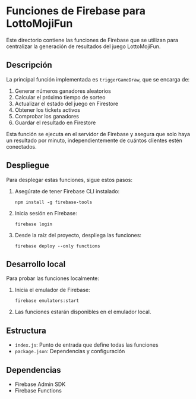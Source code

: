 # Funciones de Firebase para LottoMojiFun

Este directorio contiene las funciones de Firebase que se utilizan para centralizar la generación de resultados del juego LottoMojiFun.

## Descripción

La principal función implementada es `triggerGameDraw`, que se encarga de:

1. Generar números ganadores aleatorios
2. Calcular el próximo tiempo de sorteo
3. Actualizar el estado del juego en Firestore
4. Obtener los tickets activos
5. Comprobar los ganadores
6. Guardar el resultado en Firestore

Esta función se ejecuta en el servidor de Firebase y asegura que solo haya un resultado por minuto, independientemente de cuántos clientes estén conectados.

## Despliegue

Para desplegar estas funciones, sigue estos pasos:

1. Asegúrate de tener Firebase CLI instalado:
   ```
   npm install -g firebase-tools
   ```

2. Inicia sesión en Firebase:
   ```
   firebase login
   ```

3. Desde la raíz del proyecto, despliega las funciones:
   ```
   firebase deploy --only functions
   ```

## Desarrollo local

Para probar las funciones localmente:

1. Inicia el emulador de Firebase:
   ```
   firebase emulators:start
   ```

2. Las funciones estarán disponibles en el emulador local.

## Estructura

- `index.js`: Punto de entrada que define todas las funciones
- `package.json`: Dependencias y configuración

## Dependencias

- Firebase Admin SDK
- Firebase Functions 
